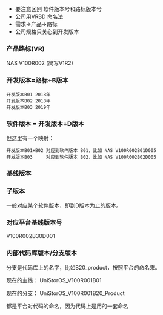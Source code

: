 * 要注意区别 软件版本号和路标版本号
* 公司用VRBD 命名法
* 需求->产品->路标
* 公司规格只关心到开发版本

### 产品路标(VR)

NAS V100R002 (简写V1R2)

### 开发版本=路标+B版本

    开发版本B01 2018年
    开发版本B02 2018年
    开发版本B03 2019年


### 软件版本 = 开发版本+D版本

但这里有一个映射：

    开发版本B01+B02 对应到软件版本 B01，比如 NAS V100R002B01D005
    开发版本B03     对应到软件版本 B02，比如 NAS V100R002B02D005

### 基线版本

### 子版本

一般对应某个软件版本，即到D版本为止的版本。

### 对应平台基线版本号	

V100R002B30D001

### 内部代码库版本/分支版本

分支是代码库上的名字，比如B20_product，按照平台的命名来。

现在的主线： UniStorOS_V100R001B01

现在的分支： UniStorOS_V100R001B20_Product

都是平台对代码的命名，因为代码上是用的一套命名
